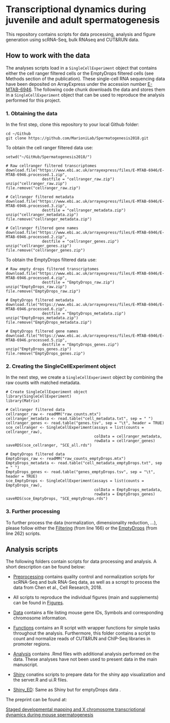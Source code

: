 # Transcriptional dynamics during juvenile and adult spermatogenesis

This repository contains scripts for data processing, analysis and figure generation using scRNA-Seq, bulk RNAseq and CUT&RUN data.

## How to work with the data

The analyses scripts load in a `SingleCellExperiment` object that contains either the cell ranger filtered cells or the EmptyDrops filtered cells (see Methods section of the publication).
These single-cell RNA sequencing data have been deposited on ArrayExpress under the accession number [E-MTAB-6946](https://www.ebi.ac.uk/arrayexpress/experiments/E-MTAB-6946/).
The following code chunk downloads the data and stores them in a `SingleCellExperiment` object that can be used to reproduce the analysis performed for this project.

### 1. Obtaining the data

In the first step, clone this repository to your local Github folder:

```{bash}
cd ~/Github
git clone https://github.com/MarioniLab/Spermatogenesis2018.git
```

To obtain the cell ranger filtered data use:

```{r}
setwd("~/GitHub/Spermatogenesis2018/")

# Raw cellranger filtered transcriptomes
download.file("https://www.ebi.ac.uk/arrayexpress/files/E-MTAB-6946/E-MTAB-6946.processed.1.zip", 
                destfile = "cellranger_raw.zip")
unzip("cellranger_raw.zip")
file.remove("cellranger_raw.zip")

# Cellranger filtered metadata
download.file("https://www.ebi.ac.uk/arrayexpress/files/E-MTAB-6946/E-MTAB-6946.processed.3.zip", 
                destfile = "cellranger_metadata.zip")
unzip("cellranger_metadata.zip") 
file.remove("cellranger_metadata.zip")

# Cellranger filtered gene names
download.file("https://www.ebi.ac.uk/arrayexpress/files/E-MTAB-6946/E-MTAB-6946.processed.2.zip", 
                destfile = "cellranger_genes.zip")
unzip("cellranger_genes.zip") 
file.remove("cellranger_genes.zip")
```
To obtain the EmptyDrops filtered data use:

```{r}
# Raw empty drops filtered transcriptomes
download.file("https://www.ebi.ac.uk/arrayexpress/files/E-MTAB-6946/E-MTAB-6946.processed.4.zip", 
                destfile = "EmptyDrops_raw.zip")
unzip("EmptyDrops_raw.zip")
file.remove("EmptyDrops_raw.zip")
               
# EmptyDrops filtered metadata
download.file("https://www.ebi.ac.uk/arrayexpress/files/E-MTAB-6946/E-MTAB-6946.processed.6.zip", 
                destfile = "EmptyDrops_metadata.zip")
unzip("EmptyDrops_metadata.zip") 
file.remove("EmptyDrops_metadata.zip")

# EmptyDrops filtered gene names
download.file("https://www.ebi.ac.uk/arrayexpress/files/E-MTAB-6946/E-MTAB-6946.processed.5.zip", 
                destfile = "EmptyDrops_genes.zip")
unzip("EmptyDrops_genes.zip") 
file.remove("EmptyDrops_genes.zip")
```

### 2. Creating the SingleCellExperiment object

In the next step, we create a `SingleCellExperiment` object by combining the raw counts with matched metadata.

```{r}
# Create SingleCellExperiment object
library(SingleCellExperiment)
library(Matrix)

# Cellranger filtered data
cellranger_raw <- readMM("raw_counts.mtx")
cellranger_metadata <- read.table("cell_metadata.txt", sep = " ")
cellranger_genes <- read.table("genes.tsv", sep = "\t", header = TRUE)
sce_cellranger <- SingleCellExperiment(assays = list(counts = cellranger_raw), 
                                       colData = cellranger_metadata,
                                       rowData = cellranger_genes) 
saveRDS(sce_cellranger, "SCE_all.rds")

# EmptyDrops filtered data
EmptyDrops_raw <- readMM("raw_counts_emptyDrops.mtx")
EmptyDrops_metadata <- read.table("cell_metadata_emptyDrops.txt", sep = " ")
EmptyDrops_genes <- read.table("genes_emptyDrops.tsv", sep = "\t", header = TRUE)
sce_EmptyDrops <- SingleCellExperiment(assays = list(counts = EmptyDrops_raw), 
                                       colData = EmptyDrops_metadata,
                                       rowData = EmptyDrops_genes) 
saveRDS(sce_EmptyDrops, "SCE_emptyDrops.rds")
```

### 3. Further processing

To further process the data (normalization, dimensionality reduction, ...), please follow either the [Filtering](../master/Preprocessing/10X_scRNAseq/Filtering.Rmd) (from line 166) or the [EmptyDrops](../master/Preprocessing/10X_scRNAseq/EmptyDrops.Rmd) (from line 262) scripts.

## Analysis scripts

The following folders contain scripts for data processing and analysis. 
A short description can be found below:

* [Preprocessing](../master/Preprocessing/) contains quality control and normalization scripts for scRNA-Seq and bulk RNA-Seq data, as well as a scropt to process the data from Chen et al., Cell Research, 2018.
 
* All scripts to reproduce the individual figures (main and supplements) can be found in [Figures](../master/Figures).

* [Data](../master/Data) contains a file listing mouse gene IDs, Symbols and corresponding chromosome information.

* [Functions](../master/Functions) contains an R script with wrapper functions for simple tasks throughout the analysis. Furthermore, this folder contains a script to count and normalize reads of CUT&RUN and ChIP-Seq libraries in promoter regions.

* [Analysis](../master/Analysis) contains .Rmd files with additional analysis performed on the data. These analyses have not been used to present data in the main manuscript.

* [Shiny](../master/Shiny) conatins scripts to prepare data for the shiny app visualization and the server.R and ui.R files.

* [Shiny_ED](../master/Shiny_ED): Same as Shiny but for emptyDrops data .

The preprint can be found at:

[Staged developmental mapping and X chromosome transcriptional dynamics during mouse spermatogenesis](https://www.biorxiv.org/content/early/2018/06/20/350868)
